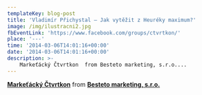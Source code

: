 ```yaml
---
templateKey: blog-post
title: 'Vladimír Přichystal – Jak vytěžit z Heuréky maximum?'
image: /img/ilustracni2.jpg
fbEventLink: 'https://www.facebook.com/groups/ctvrtkon/'
place: '---'
time: '2014-03-06T14:01:16+00:00'
date: '2014-03-06T14:01:16+00:00'
description: >-
    Markeťácký Čtvrtkon  from Besteto marketing, s.r.o....
---
```

  **[Markeťácký Čtvrtkon](https://www.slideshare.net/Besteto_cz/tvrtkon "Markeťácký Čtvrtkon")**  from **[Besteto marketing, s.r.o.](http://www.slideshare.net/Besteto_cz)**